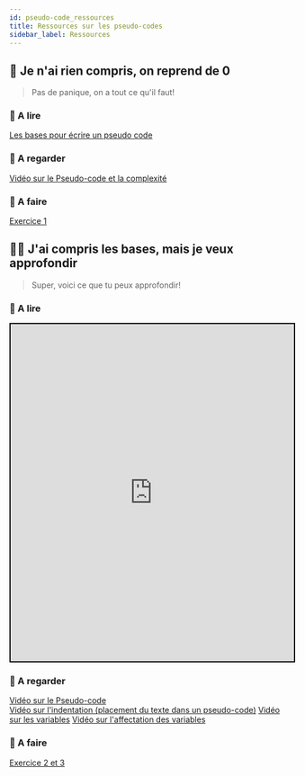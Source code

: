 ```yaml
---
id: pseudo-code_ressources
title: Ressources sur les pseudo-codes
sidebar_label: Ressources
---
```


## 🏁 Je n'ai rien compris, on reprend de 0

> Pas de panique, on a tout ce qu'il faut!

### 📖 A lire

[Les bases pour écrire un pseudo code](https://h-deb.clg.qc.ca/CLG/Cours/Bon-Pseudocode.html)

### 🍿 A regarder

[Vidéo sur le Pseudo-code et la complexité](https://www.youtube.com/watch?v=pSJhyUiI9kE)

### 🚀 A faire

[Exercice 1](./pseudo-code_exercices)

## 👩‍💻 J'ai compris les bases, mais je veux approfondir

> Super, voici ce que tu peux approfondir!

### 📖 A lire

<iframe style="width:100%; height:600px; border:2px solid black" src="https://info.blaisepascal.fr/pseudo-code"></iframe>

### 🍿 A regarder

[Vidéo sur le Pseudo-code](https://www.youtube.com/watch?v=HwIkkngfjpU&t=499s)  
[Vidéo sur l'indentation (placement du texte dans un pseudo-code)](https://www.youtube.com/watch?v=Me6cuD92WNk)
[Vidéo sur les variables](https://www.youtube.com/watch?v=lo69pCHl8H8)
[Vidéo sur l'affectation des variables](https://www.youtube.com/watch?v=OmkAGJT_naE)

### 🚀 A faire

[Exercice 2 et 3](./pseudo-code_exercices)
